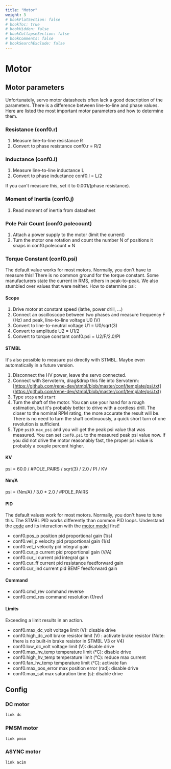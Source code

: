 ```yaml
---
title: "Motor"
weight: 3
# bookFlatSection: false
# bookToc: true
# bookHidden: false
# bookCollapseSection: false
# bookComments: false
# bookSearchExclude: false
---
```


# Motor

## Motor parameters

Unfortunately, servo motor datasheets often lack a good description of the parameters. There is a difference between line-to-line and phase values. Here are listed the most important motor parameters and how to determine them.

### Resistance (conf0.r)

1. Measure line-to-line resistance R
2. Convert to phase resistance conf0.r = R/2

### Inductance (conf0.l)

1. Measure line-to-line inductance L
2. Convert to phase inductance conf0.l = L/2

If you can't measure this, set it to 0.001/(phase resistance).

### Moment of Inertia (conf0.j)

1. Read moment of inertia from datasheet

### Pole Pair Count (conf0.polecount)

1. Attach a power supply to the motor (limit the current)
2. Turn the motor one rotation and count the number N of positions it snaps in conf0.polecount = N

### Torque Constant (conf0.psi)

The default value works for most motors. Normally, you don't have to measure this! There is no common ground for the torque constant. Some manufacturers state the current in RMS, others in peak-to-peak. We also stumbled over values that were neither. How to determine psi:

#### Scope

1. Drive motor at constant speed (lathe, power drill, ...)
2. Connect an oscilloscope between two phases and measure frequency F (Hz) and peak, line-to-line voltage U0 (V)
3. Convert to line-to-neutral voltage U1 = U0/sqrt(3)
4. Convert to amplitude U2 = U1/2
5. Convert to torque constant conf0.psi = U2/F/2.0/PI

#### STMBL

It's also possible to measure psi directly with STMBL. Maybe even automatically in a future version.

1. Disconnect the HV power, leave the servo connected.
2. Connect with Servoterm, drag&drop this file into Servoterm: [https://github.com/rene-dev/stmbl/blob/master/conf/template/psi.txt](https://github.com/rene-dev/stmbl/blob/master/conf/template/psi.txt)
3. Type `stop` and `start`
4. Turn the shaft of the motor. You can use your hand for a rough estimation, but it's probably better to drive with a cordless drill. The closer to the nominal RPM rating, the more accurate the result will be. There is no need to turn the shaft continuously, a quick short turn of one revolution is sufficient.
5. Type `psi0.max_psi` and you will get the peak psi value that was measured. You can set `conf0.psi` to the measured peak psi value now. If you did not drive the motor reasonably fast, the proper psi value is probably a couple percent higher.

#### KV

psi = 60.0 / #POLE_PAIRS / sqrt(3) / 2.0 / PI / KV

#### Nm/A

psi = (Nm/A) / 3.0 \* 2.0 / #POLE_PAIRS

#### PID

The default values work for most motors. Normally, you don't have to tune this. The STMBL PID works differently than common PID loops. Understand the [code](https://github.com/rene-dev/stmbl/blob/master/shared/comps/pid.c) and its interaction with the [motor model](https://github.com/rene-dev/stmbl/blob/master/shared/comps/pmsm_limits.c) first!

* conf0.pos_p position pid proportional gain (1/s)
* conf0.vel_p velocity pid proportional gain (1/s)
* conf0.vel_i velocity pid integral gain
* conf0.cur_p current pid proportional gain (V/A)
* conf0.cur_i current pid integral gain
* conf0.cur_ff current pid resistance feedforward gain
* conf0.cur_ind current pid BEMF feedforward gain

#### Command

* conf0.cmd_rev command reverse
* conf0.cmd_res command resolution (1/rev)

#### Limits

Exceeding a limit results in an action.

* conf0.max_dc_volt voltage limit (V): disable drive
* conf0.high_dc_volt brake resistor limit (V) : activate brake resistor (Note: there is no built-in brake resistor in STMBL V3 or V4)
* conf0.low_dc_volt voltage limit (V): disable drive
* conf0.max_hv_temp temperature limit (°C): disable drive
* conf0.high_hv_temp temperature limit (°C): reduce max current
* conf0.fan_hv_temp temperature limit (°C): activate fan
* conf0.max_pos_error max position error (rad): disable drive
* conf0.max_sat max saturation time (s): disable drive

## Config

### DC motor

```python
link dc
```

### PMSM motor

```python
link pmsm
```

### ASYNC motor

```python
link acim
```